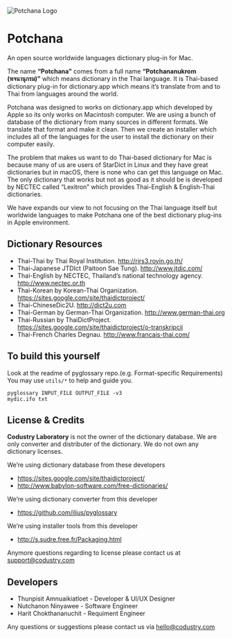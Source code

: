 ![Potchana Logo](https://www.codustry.com/potchana/images/potchana-ogp.png)

# Potchana
An open source worldwide languages dictionary plug-in for Mac.

The name **“Potchana”** comes from a full name **“Potchananukrom (พจนานุกรม)”** which means dictionary in the Thai language. It is Thai-based dictionary plug-in for dictionary.app which means it’s translate from and to Thai from languages around the world.

Potchana was designed to works on dictionary.app which developed by Apple so its only works on Macintosh computer. We are using a bunch of database of the dictionary from many sources in different formats. We translate that format and make it clean. Then we create an installer which includes all of the languages for the user to install the dictionary on their computer easily.

The problem that makes us want to do Thai-based dictionary for Mac is because many of us are users of StarDict in Linux and they have great dictionaries but in macOS, there is none who can get this language on Mac. The only dictionary that works but not as good as it should be is developed by NECTEC called “Lexitron” which provides Thai-English & English-Thai dictionaries.

We have expands our view to not focusing on the Thai language itself but worldwide languages to make Potchana one of the best dictionary plug-ins in Apple environment.

## Dictionary Resources
- Thai-Thai by Thai Royal Institution. http://rirs3.royin.go.th/
- Thai-Japanese JTDIct (Paitoon Sae Tung). http://www.jtdic.com/
- Thai-English by NECTEC, Thailand’s national technology agency. http://www.nectec.or.th
- Thai-Korean by Korean-Thai Organization. https://sites.google.com/site/thaidictproject/
- Thai-ChineseDic2U. http://dict2u.com
- Thai-German by German-Thai Organization. http://www.german-thai.org
- Thai-Russian by ThaiDictProject. https://sites.google.com/site/thaidictproject/o-transkripcii
- Thai-French Charles Degnau. http://www.francais-thai.com/

## To build this yourself
Look at the readme of pyglossary repo.(e.g. Format-specific Requirements)
You may use `utils/*` to help and guide you.

```
pyglossary INPUT_FILE OUTPUT_FILE -v3
mydic.ifo txt
```

## License & Credits
**Codustry Laboratory** is not the owner of the dictionary database.
We are only converter and distributer of the dictionary. We do not own any dictionary licenses.

We’re using dictionary database from these developers
-	https://sites.google.com/site/thaidictproject/
-	http://www.babylon-software.com/free-dictionaries/

We’re using dictionary converter from this developer
-	https://github.com/ilius/pyglossary

We’re using installer tools from this developer
- http://s.sudre.free.fr/Packaging.html

Anymore questions regarding to license please contact us at [support@codustry.com](support@codustry.com)

## Developers
- Thunpisit Amnuaikiatloet - Developer & UI/UX Designer
- Nutchanon Ninyawee - Software Engineer
- Harit Chokthananuchit - Requiment Engineer

Any questions or suggestions please contact us via [hello@codustry.com](hello@codustry.com)
